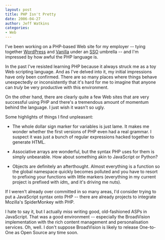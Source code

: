 ```yaml
---
layout: post
title: PHP Isn't Pretty
date: 2006-04-27
author: Jeff Watkins
categories:
- Web
---
```


I've been working on a PHP-based Web site for my employer -- tying together [WordPress](http://wordpress.org) and [Vanilla](http://lussumo.com) under an [SSO](http://en.wikipedia.org/wiki/Single_sign-on) umbrella -- and I'm impressed by how awful the PHP language is.

In the past I've resisted learning PHP because it always struck me as a toy Web scripting language. And as I've delved into it, my initial impressions have only been confirmed. There are so many places where things behave unexpectedly or inconsistently that it's hard for me to imagine that anyone can *truly* be very productive with this environment.

On the other hand, there are clearly quite a few Web sites that are very successful using PHP and there's a tremendous amount of momentum behind the language. I just wish it wasn't so ugly.

Some highlights of things I find unpleasant:

* The whole dollar sign marker for variables is just lame. It makes me wonder whether the first versions of PHP even had a real grammar. I suspect it was just a bunch of regular expressions hacked together to generate HTML.

* Associative arrays are wonderful, but the syntax PHP uses for them is simply unbearable. How about something akin to JavaScript or Python?

* Objects are definitely an afterthought. Almost everything is a function so the global namespace quickly becomes polluted and you have to resort to prefixing your functions with little markers (everything in my current project is prefixed with *idm\_* and it's driving me nuts).

If I weren't already over committed in so many areas, I'd consider trying to put a JavaScript syntax onto PHP -- there are already projects to integrate Mozilla's SpiderMonkey with PHP.

I hate to say it, but I actually *miss* writing good, old-fashioned ASPs in JavaScript. That was a good environment -- especially the BroadVision implementation with the rich content management and personalisation services. Oh, well. I don't suppose BroadVision is likely to release One-to-One as Open Source any time soon.

